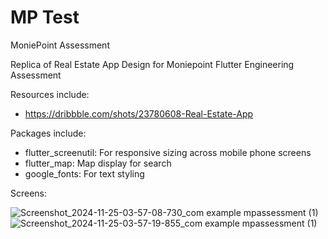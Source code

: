 # MP Test

MoniePoint Assessment


Replica of Real Estate App Design for Moniepoint Flutter Engineering Assessment

Resources include:

- https://dribbble.com/shots/23780608-Real-Estate-App

Packages include:

- flutter_screenutil: For responsive sizing across mobile phone screens
- flutter_map: Map display for search
- google_fonts: For text styling

Screens:



![Screenshot_2024-11-25-03-57-08-730_com example mpassessment (1)](https://github.com/user-attachments/assets/1b753e81-7394-4f3f-a6a2-15315e8f2e0a)
![Screenshot_2024-11-25-03-57-19-855_com example mpassessment (1)](https://github.com/user-attachments/assets/677b6ac1-4883-4519-9909-206a90dc5c92)
